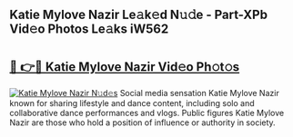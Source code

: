 ## Katie Mylove Nazir Le𝚊k𝚎d N𝚞𝚍e - Part-XPb Vid𝚎o Photos Le𝚊ks iW562

# <h2><a href="http://fbf6fyb.evod.top/?m=Katie+Mylove+Nazir">🔗 👉🔴 Katie Mylove Nazir Vid𝚎o Ph𝚘t𝚘s</a></h2>

[![Katie Mylove Nazir N𝚞d𝚎s](https://i.imgur.com/8V9OHl7.gif)](http://fbf6fyb.evod.top/?m=Katie+Mylove+Nazir)
Social media sensation Katie Mylove Nazir known for sharing lifestyle and dance content, including solo and collaborative dance performances and vlogs. Public figures Katie Mylove Nazir are those who hold a position of influence or authority in society. 

